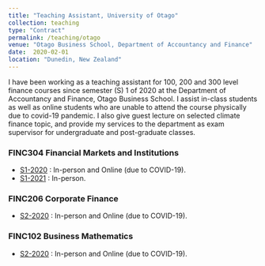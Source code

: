 ```yaml
---
title: "Teaching Assistant, University of Otago"
collection: teaching
type: "Contract"
permalink: /teaching/otago
venue: "Otago Business School, Department of Accountancy and Finance"
date:  2020-02-01
location: "Dunedin, New Zealand"
---
```


I have been working as a teaching assistant for 100, 200 and 300 level finance courses since semester (S) 1 of 2020 at the Department of Accountancy and Finance, Otago Business School. I assist in-class students as well as online students who are unable to attend the course physically due to covid-19 pandemic. I also give guest lecture on selected climate finance topic, and provide my services to the department as exam supervisor for undergraduate and post-graduate classes.

### FINC304 Financial Markets and Institutions 
* [S1-2020](https://www.otago.ac.nz/courses/papers/index.html?papercode=FINC304#2022) : In-person and Online (due to COVID-19).
* [S1-2021](https://www.otago.ac.nz/courses/papers/index.html?papercode=FINC304#2022) : In-person.

### FINC206 Corporate Finance 
* [S2-2020](https://www.otago.ac.nz/courses/papers/index.html?papercode=FINC206#2022) : In-person and Online (due to COVID-19).

### FINC102 Business Mathematics 
* [S2-2020](https://www.otago.ac.nz/courses/papers/?papercode=FINC102#2022) : In-person and Online (due to COVID-19).
